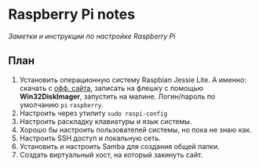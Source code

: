 # Raspberry Pi notes
_Заметки и инструкции по настройке Raspberry Pi_

## План
1. Установить операционную систему Raspbian Jessie Lite. А именно: скачать с [офф. сайта](https://www.raspberrypi.org/downloads/raspbian/), записать на флешку с помощью **Win32DiskImager**, запустить на малине. Логин/пароль по умолчанию `pi` `raspberry`.
2. Настроить через утилиту `sudo raspi-config`
2. Настроить раскладку клавиатуры и язык системы.
3. Хорошо бы настроить пользователей системы, но пока не знаю как.
4. Настроить SSH доступ и локальную сеть.
5. Установить и настроить Samba для создания общей папки.
6. Создать виртуальный хост, на который закинуть сайт.
